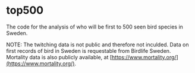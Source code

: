 # top500
The code for the analysis of who will be first to 500 seen bird species in Sweden.

NOTE: The twitching data is not public and therefore not inculded. Data on first records of bird in Sweden is requestable from Birdlife Sweden. Mortality data is also publicly available, at [https://www.mortality.org/](https://www.mortality.org/).
